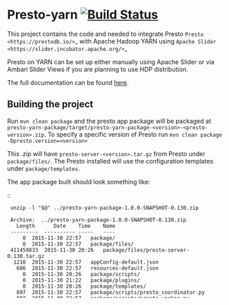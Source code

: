 # Presto-yarn [![Build Status](https://travis-ci.org/prestodb/presto-yarn.svg?branch=master)](https://travis-ci.org/prestodb/presto-yarn)

This project contains the code and needed to integrate Presto
`Presto <https://prestodb.io/>`_ with Apache Hadoop YARN using
`Apache Slider <https://slider.incubator.apache.org/>`_

Presto on YARN can be set up either manually using Apache Slider or via Ambari Slider Views if you are planning to use HDP distribution.

The full documentation can be found [here](https://prestodb.io/presto-yarn/).

## Building the project

Run ```mvn clean package``` and the presto app package will be packaged at ``presto-yarn-package/target/presto-yarn-package-<version>-<presto-version>.zip``.
To specify a specific version of Presto run ```mvn clean package  -Dpresto.version=<version>```

This .zip will have ``presto-server-<version>.tar.gz`` from Presto under ``package/files/``. The Presto installed will use the configuration templates under ``package/templates``.

The app package built should look something like:

::
   
     unzip -l "$@" ../presto-yarn-package-1.0.0-SNAPSHOT-0.130.zip

     Archive:  ../presto-yarn-package-1.0.0-SNAPSHOT-0.130.zip
       Length      Date    Time    Name
     ---------  ---------- -----   ----
	     0  2015-11-30 22:57   package/
	     0  2015-11-30 22:57   package/files/
     411459833  2015-11-30 20:26   package/files/presto-server-0.130.tar.gz
	  1210  2015-11-30 22:57   appConfig-default.json
	   606  2015-11-30 22:57   resources-default.json
	     0  2015-11-30 20:26   package/scripts/
	     0  2015-11-30 21:22   package/plugins/
	     0  2015-11-30 20:26   package/templates/
	   897  2015-11-30 22:57   package/scripts/presto_coordinator.py
	   892  2015-11-30 22:57   package/scripts/presto_worker.py
	  2801  2015-11-30 22:57   package/scripts/configure.py
	   787  2015-11-30 22:57   package/scripts/__init__.py
	  2285  2015-11-30 22:57   package/scripts/params.py
	  1944  2015-11-30 22:57   package/scripts/presto_server.py
	    35  2015-11-30 22:57   package/plugins/README.txt
	   948  2015-11-30 22:57   package/files/README.txt
	   236  2015-11-30 22:57   package/templates/config.properties-WORKER.j2
	    69  2015-11-30 22:57   package/templates/node.properties.j2
	   304  2015-11-30 22:57   package/templates/config.properties-COORDINATOR.j2
	  2020  2015-11-30 22:57   metainfo.xml
     ---------                     -------
     411474867                     20 files
